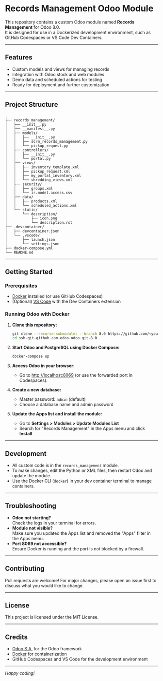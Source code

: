 # Records Management Odoo Module

This repository contains a custom Odoo module named **Records Management** for Odoo 8.0.  
It is designed for use in a Dockerized development environment, such as GitHub Codespaces or VS Code Dev Containers.

---

## Features

- Custom models and views for managing records
- Integration with Odoo stock and web modules
- Demo data and scheduled actions for testing
- Ready for deployment and further customization

---

## Project Structure

```text
.
├── records_management/
│   ├── __init__.py
│   ├── __manifest__.py
│   ├── models/
│   │   ├── __init__.py
│   │   ├── scrm_records_management.py
│   │   └── pickup_request.py
│   ├── controllers/
│   │   ├── __init__.py
│   │   └── portal.py
│   ├── views/
│   │   ├── inventory_template.xml
│   │   ├── pickup_request.xml
│   │   ├── my_portal_inventory.xml
│   │   └── shredding_views.xml
│   ├── security/
│   │   ├── groups.xml
│   │   └── ir.model.access.csv
│   ├── data/
│   │   ├── products.xml
│   │   └── scheduled_actions.xml
│   └── static/
│       └── description/
│           ├── icon.png
│           └── description.rst
├── .devcontainer/
│   ├── devcontainer.json
│   └── .vscode/
│       ├── launch.json
│       └── settings.json
├── docker-compose.yml
└── README.md
```

---

## Getting Started

### Prerequisites

- [Docker](https://www.docker.com/) installed (or use GitHub Codespaces)
- (Optional) [VS Code](https://code.visualstudio.com/) with the Dev Containers extension

### Running Odoo with Docker

1. **Clone this repository:**

   ```sh
   git clone --recurse-submodules --branch 8.0 https://github.com/<your-username>/ssh-git-github.com-odoo-odoo.git-8.0.git
   cd ssh-git-github.com-odoo-odoo.git-8.0
   ```

2. **Start Odoo and PostgreSQL using Docker Compose:**

   ```sh
   docker-compose up
   ```

3. **Access Odoo in your browser:**
   - Go to [http://localhost:8069](http://localhost:8069) (or use the forwarded port in Codespaces).

4. **Create a new database:**
   - Master password: `admin` (default)
   - Choose a database name and admin password

5. **Update the Apps list and install the module:**
   - Go to **Settings > Modules > Update Modules List**
   - Search for "Records Management" in the Apps menu and click **Install**

---

## Development

- All custom code is in the `records_management` module.
- To make changes, edit the Python or XML files, then restart Odoo and update the module.
- Use the Docker CLI (`docker`) in your dev container terminal to manage containers.

---

## Troubleshooting

- **Odoo not starting?**  
  Check the logs in your terminal for errors.
- **Module not visible?**  
  Make sure you updated the Apps list and removed the "Apps" filter in the Apps menu.
- **Port 8069 not accessible?**  
  Ensure Docker is running and the port is not blocked by a firewall.

---

## Contributing

Pull requests are welcome! For major changes, please open an issue first to discuss what you would like to change.

---

## License

This project is licensed under the MIT License.

---

## Credits

- [Odoo S.A.](https://www.odoo.com/) for the Odoo framework
- [Docker](https://www.docker.com/) for containerization
- GitHub Codespaces and VS Code for the development environment

---

*Happy coding!*

